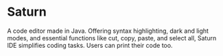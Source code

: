 # Saturn
A code editor made in Java. Offering syntax highlighting, dark and light modes, and essential functions like cut, copy, paste, and select all, Saturn IDE simplifies coding tasks. Users can print their code too.
